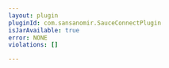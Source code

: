 ```yaml
---
layout: plugin
pluginId: com.sansanomir.SauceConnectPlugin
isJarAvailable: true
error: NONE
violations: []

---
```

